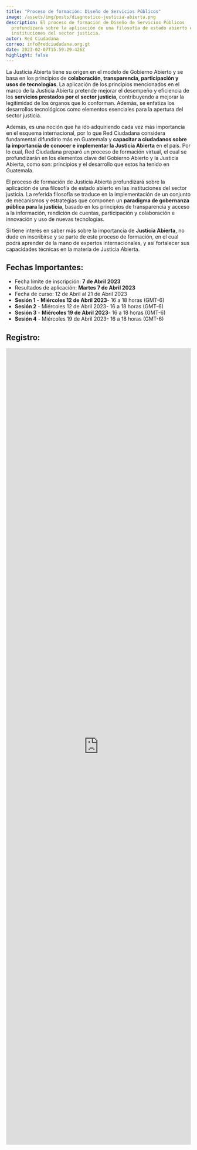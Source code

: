 ```yaml
---
title: "Proceso de formación: Diseño de Servicios Públicos"
image: /assets/img/posts/diagnostico-justicia-abierta.png
description: El proceso de formación de Diseño de Servicios Públicos
  profundizará sobre la aplicación de una filosofía de estado abierto en las
  instituciones del sector justicia.
autor: Red Ciudadana
correo: info@redciudadana.org.gt
date: 2023-02-07T15:59:29.426Z
highlight: false
---
```

La Justicia Abierta tiene su origen en el modelo de Gobierno Abierto y se basa en los principios de **colaboración, transparencia, participación y usos de tecnologías**. La aplicación de los principios mencionados en el marco de la Justicia Abierta pretende mejorar el desempeño y eficiencia de los **servicios prestados por el sector justicia**, contribuyendo a mejorar la legitimidad de los órganos que lo conforman. Además, se enfatiza los desarrollos tecnológicos como elementos esenciales para la apertura del sector justicia. 

Además, es una noción que ha ido adquiriendo cada vez más importancia en el esquema internacional, por lo que Red Ciudadana considera fundamental difundirlo más en Guatemala y **capacitar a ciudadanos sobre la importancia de conocer e implementar la Justicia Abierta** en el país. Por lo cual, Red Ciudadana preparó un proceso de formación virtual, el cual se profundizarán en los elementos clave del Gobierno Abierto y la Justicia Abierta, como son: principios y el desarrollo que estos ha tenido en Guatemala. 

El proceso de formación de Justicia Abierta profundizará sobre la aplicación de una filosofía de estado abierto en las instituciones del sector justicia. La referida filosofía se traduce en la implementación de un conjunto de mecanismos y estrategias que componen un **paradigma de gobernanza pública para la justicia**, basado en los principios de transparencia y acceso a la información, rendición de cuentas, participación y colaboración e innovación y uso de nuevas tecnologías.

Si tiene interés en saber más sobre la importancia de **Justicia Abierta**, no dude en inscribirse y se parte de este proceso de formación, en el cual podrá aprender de la mano de expertos internacionales, y así fortalecer sus capacidades técnicas en la materia de Justicia Abierta. 

## Fechas Importantes:

* Fecha límite de inscripción: **7 de Abril 2023**
* Resultados de aplicación: **Martes 7 de Abril 2023**
* Fecha de curso: 12 de Abril al 21 de Abril 2023
* **Sesión 1** - **Miércoles 12 de Abril 2023**- 16 a 18 horas (GMT-6)
* **Sesión 2** - Miércoles 12 de Abril 2023- 16 a 18 horas (GMT-6)
* **Sesión 3** - **Miércoles 19 de Abril 2023**- 16 a 18 horas (GMT-6)
* **Sesión 4** - Miércoles 19 de Abril 2023- 16 a 18 horas (GMT-6)

## R﻿egistro:

<iframe src="https://docs.google.com/forms/d/e/1FAIpQLSedsZ1thidJYWp6_AEeArfvwKV3_tLRRpEIxBmxdnElGxeDpw/viewform?embedded=true" width="100%" height="2174" frameborder="0" marginheight="0" marginwidth="0">Cargando…</iframe>